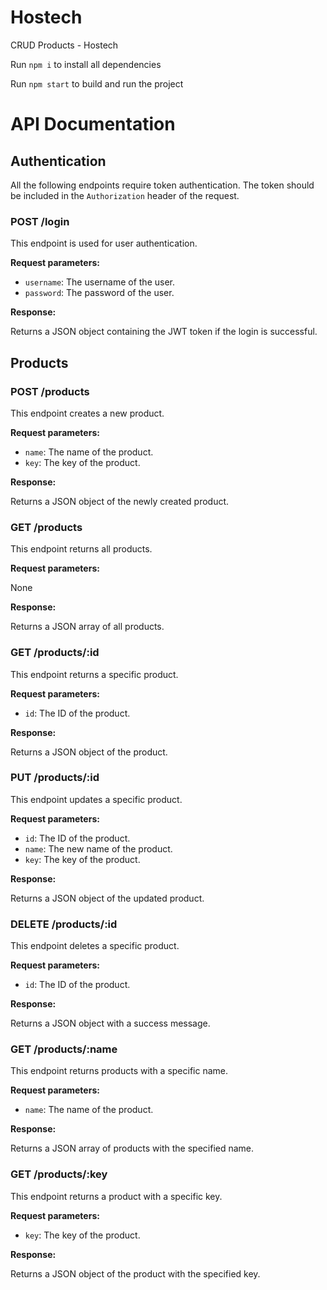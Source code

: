 # Hostech
CRUD Products - Hostech

Run `npm i` to install all dependencies

Run `npm start` to build and run the project
# API Documentation

## Authentication

All the following endpoints require token authentication. The token should be included in the `Authorization` header of the request.
### POST /login

This endpoint is used for user authentication.

**Request parameters:**

- `username`: The username of the user.
- `password`: The password of the user.

**Response:**

Returns a JSON object containing the JWT token if the login is successful.

## Products

### POST /products

This endpoint creates a new product.

**Request parameters:**

- `name`: The name of the product.
- `key`: The key of the product.

**Response:**

Returns a JSON object of the newly created product.

### GET /products

This endpoint returns all products.

**Request parameters:**

None

**Response:**

Returns a JSON array of all products.

### GET /products/:id

This endpoint returns a specific product.

**Request parameters:**

- `id`: The ID of the product.

**Response:**

Returns a JSON object of the product.

### PUT /products/:id

This endpoint updates a specific product.

**Request parameters:**

- `id`: The ID of the product.
- `name`: The new name of the product.
- `key`: The key of the product.

**Response:**

Returns a JSON object of the updated product.

### DELETE /products/:id

This endpoint deletes a specific product.

**Request parameters:**

- `id`: The ID of the product.

**Response:**

Returns a JSON object with a success message.

### GET /products/:name

This endpoint returns products with a specific name.

**Request parameters:**

- `name`: The name of the product.

**Response:**

Returns a JSON array of products with the specified name.

### GET /products/:key

This endpoint returns a product with a specific key.

**Request parameters:**

- `key`: The key of the product.

**Response:**

Returns a JSON object of the product with the specified key.
